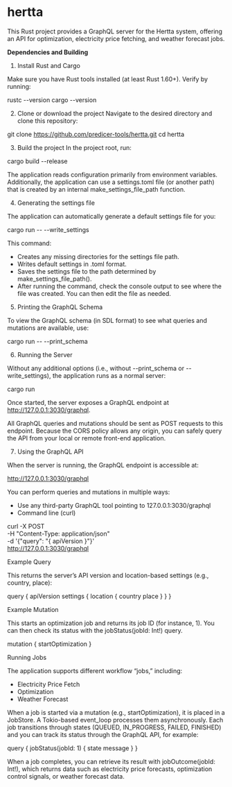 # hertta

This Rust project provides a GraphQL server for the Hertta system, offering an API for optimization, electricity price fetching, and weather forecast jobs.

**Dependencies and Building**

1. Install Rust and Cargo

Make sure you have Rust tools installed (at least Rust 1.60+). Verify by running:

rustc --version
cargo --version

2. Clone or download the project
Navigate to the desired directory and clone this repository:

git clone https://github.com/predicer-tools/hertta.git
cd hertta

3. Build the project
In the project root, run:

cargo build --release

The application reads configuration primarily from environment variables. Additionally, the application can use a settings.toml file (or another path) that is created by an internal make_settings_file_path function.

4. Generating the settings file

The application can automatically generate a default settings file for you:

cargo run -- --write_settings

This command:
- Creates any missing directories for the settings file path.
- Writes default settings in .toml format.
- Saves the settings file to the path determined by make_settings_file_path().
- After running the command, check the console output to see where the file was created. You can then edit the file as needed.

5. Printing the GraphQL Schema

To view the GraphQL schema (in SDL format) to see what queries and mutations are available, use:

cargo run -- --print_schema

6. Running the Server

Without any additional options (i.e., without --print_schema or --write_settings), the application runs as a normal server:

cargo run

Once started, the server exposes a GraphQL endpoint at http://127.0.0.1:3030/graphql.

All GraphQL queries and mutations should be sent as POST requests to this endpoint.
Because the CORS policy allows any origin, you can safely query the API from your local or remote front-end application.

7. Using the GraphQL API

When the server is running, the GraphQL endpoint is accessible at:

http://127.0.0.1:3030/graphql

You can perform queries and mutations in multiple ways:

- Use any third-party GraphQL tool pointing to 127.0.0.1:3030/graphql
- Command line (curl)

curl -X POST \
  -H "Content-Type: application/json" \
  -d '{"query": "{ apiVersion }"}' \
  http://127.0.0.1:3030/graphql

Example Query

This returns the server’s API version and location-based settings (e.g., country, place):

query {
  apiVersion
  settings {
    location {
      country
      place
    }
  }
}

Example Mutation

This starts an optimization job and returns its job ID (for instance, 1). You can then check its status with the jobStatus(jobId: Int!) query.

mutation {
  startOptimization
}

Running Jobs

The application supports different workflow “jobs,” including:

- Electricity Price Fetch
- Optimization
- Weather Forecast

When a job is started via a mutation (e.g., startOptimization), it is placed in a JobStore. A Tokio-based event_loop processes them asynchronously. Each job transitions through states (QUEUED, IN_PROGRESS, FAILED, FINISHED) and you can track its status through the GraphQL API, for example:

query {
  jobStatus(jobId: 1) {
    state
    message
  }
}

When a job completes, you can retrieve its result with jobOutcome(jobId: Int!), which returns data such as electricity price forecasts, optimization control signals, or weather forecast data.